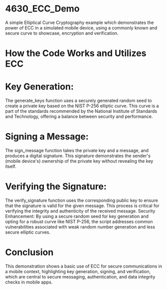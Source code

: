 # 4630_ECC_Demo
A simple Elliptical Curve Cryptography example which demonstrates the power of ECC in a simulated mobile device, using a commonly known and secure curve to showcase, encryption and verification.

# How the Code Works and Utilizes ECC

# Key Generation: 
The generate_keys function uses a securely generated random seed to create a private key based on the NIST P-256 elliptic curve. This curve is a part of the standards recommended by the National Institute of Standards and Technology, offering a balance between security and performance.

# Signing a Message: 
The sign_message function takes the private key and a message, and produces a digital signature. This signature demonstrates the sender's (mobile device's) ownership of the private key without revealing the key itself.

# Verifying the Signature:
The verify_signature function uses the corresponding public key to ensure that the signature is valid for the given message. This process is critical for verifying the integrity and authenticity of the received message.
Security Enhancement: By using a secure random seed for key generation and opting for a robust curve like NIST P-256, the script addresses common vulnerabilities associated with weak random number generation and less secure elliptic curves.

# Conclusion
This demonstration shows a basic use of ECC for secure communications in a mobile context, highlighting key generation, signing, and verification, which are central to secure messaging, authentication, and data integrity checks in mobile apps.